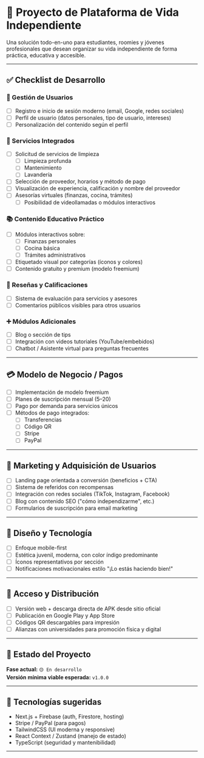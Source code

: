 # 🧩 Proyecto de Plataforma de Vida Independiente

Una solución todo-en-uno para estudiantes, roomies y jóvenes profesionales que desean organizar su vida independiente de forma práctica, educativa y accesible.

---

## ✅ Checklist de Desarrollo

### 👥 Gestión de Usuarios
- [ ] Registro e inicio de sesión moderno (email, Google, redes sociales)
- [ ] Perfil de usuario (datos personales, tipo de usuario, intereses)
- [ ] Personalización del contenido según el perfil

### 🧹 Servicios Integrados
- [ ] Solicitud de servicios de limpieza
    - [ ] Limpieza profunda
    - [ ] Mantenimiento
    - [ ] Lavandería
- [ ] Selección de proveedor, horarios y método de pago
- [ ] Visualización de experiencia, calificación y nombre del proveedor
- [ ] Asesorías virtuales (finanzas, cocina, trámites)
    - [ ] Posibilidad de videollamadas o módulos interactivos

### 📚 Contenido Educativo Práctico
- [ ] Módulos interactivos sobre:
    - [ ] Finanzas personales
    - [ ] Cocina básica
    - [ ] Trámites administrativos
- [ ] Etiquetado visual por categorías (íconos y colores)
- [ ] Contenido gratuito y premium (modelo freemium)

### 🌟 Reseñas y Calificaciones
- [ ] Sistema de evaluación para servicios y asesores
- [ ] Comentarios públicos visibles para otros usuarios

### ➕ Módulos Adicionales
- [ ] Blog o sección de tips
- [ ] Integración con videos tutoriales (YouTube/embebidos)
- [ ] Chatbot / Asistente virtual para preguntas frecuentes

---

## 💳 Modelo de Negocio / Pagos
- [ ] Implementación de modelo freemium
- [ ] Planes de suscripción mensual ($5–$20)
- [ ] Pago por demanda para servicios únicos
- [ ] Métodos de pago integrados:
    - [ ] Transferencias
    - [ ] Código QR
    - [ ] Stripe
    - [ ] PayPal

---

## 🎯 Marketing y Adquisición de Usuarios
- [ ] Landing page orientada a conversión (beneficios + CTA)
- [ ] Sistema de referidos con recompensas
- [ ] Integración con redes sociales (TikTok, Instagram, Facebook)
- [ ] Blog con contenido SEO ("cómo independizarme", etc.)
- [ ] Formularios de suscripción para email marketing

---

## 📲 Diseño y Tecnología
- [ ] Enfoque mobile-first
- [ ] Estética juvenil, moderna, con color índigo predominante
- [ ] Íconos representativos por sección
- [ ] Notificaciones motivacionales estilo "¡Lo estás haciendo bien!"

---

## 📍 Acceso y Distribución
- [ ] Versión web + descarga directa de APK desde sitio oficial
- [ ] Publicación en Google Play y App Store
- [ ] Códigos QR descargables para impresión
- [ ] Alianzas con universidades para promoción física y digital

---

## 🚧 Estado del Proyecto
**Fase actual:** `🟡 En desarrollo`  
**Versión mínima viable esperada:** `v1.0.0`

---

## 📌 Tecnologías sugeridas
- Next.js + Firebase (auth, Firestore, hosting)
- Stripe / PayPal (para pagos)
- TailwindCSS (UI moderna y responsive)
- React Context / Zustand (manejo de estado)
- TypeScript (seguridad y mantenibilidad)

---
